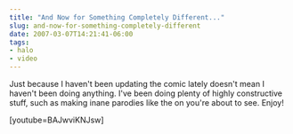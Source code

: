```yaml
---
title: "And Now for Something Completely Different..."
slug: and-now-for-something-completely-different
date: 2007-03-07T14:21:41-06:00
tags:
- halo
- video
---
```

Just because I haven't been updating the comic lately doesn't mean I haven't been doing anything. I've been doing plenty of highly constructive stuff, such as making inane parodies like the on you're about to see. Enjoy!

[youtube=BAJwviKNJsw]
